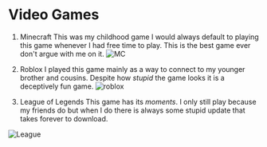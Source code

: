 # Video Games


1. Minecraft
This was my childhood game I would always default to playing this game whenever I had free time to play. This is the best game ever don't argue with me on it.
![MC](https://cdn.mos.cms.futurecdn.net/tAPb5nKEYXMxtZucUyixRg.jpg)

2. Roblox
I played this game mainly as a way to connect to my younger brother and cousins. Despite how *stupid* the game looks it is a deceptively fun game.
![roblox](https://media.wired.com/photos/604be13a1d09b7f18fe49d6c/2:1/w_1919,h_959,c_limit/Gear-Roblox-jailbreak_1920x1080.jpg)



3. League of Legends
This game has its *moments*. I only still play because my friends do but when I do there is always some stupid update that takes forever to download.


![League](https://pics.me.me/league-legends-of-eta-0-mins-151-0-mb-133-2-mb-hey-43223637.png)
